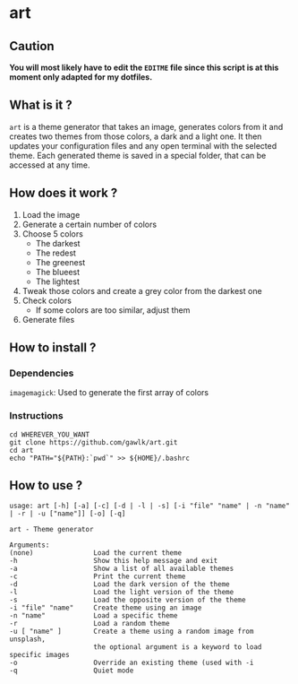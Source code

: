 # art


## Caution

**You will most likely have to edit the `EDITME` file since this script is at this moment only adapted for my dotfiles.**

## What is it ?

`art` is a theme generator that takes an image, generates colors from it and creates two themes from those colors, a dark and a light one.
It then updates your configuration files and any open terminal with the selected theme.
Each generated theme is saved in a special folder, that can be accessed at any time.

## How does it work ?

1. Load the image
2. Generate a certain number of colors
3. Choose 5 colors
    - The darkest
    - The redest
    - The greenest
    - The blueest
    - The lightest
4. Tweak those colors and create a grey color from the darkest one
5. Check colors
    - If some colors are too similar, adjust them
6. Generate files

## How to install ?

### Dependencies 

`imagemagick`: Used to generate the first array of colors

### Instructions

```
cd WHEREVER_YOU_WANT
git clone https://github.com/gawlk/art.git
cd art
echo "PATH="${PATH}:`pwd`" >> ${HOME}/.bashrc
```

## How to use ?

```
usage: art [-h] [-a] [-c] [-d | -l | -s] [-i "file" "name" | -n "name" | -r | -u ["name"]] [-o] [-q]

art - Theme generator

Arguments:
(none)               Load the current theme
-h                   Show this help message and exit
-a                   Show a list of all available themes
-c                   Print the current theme
-d                   Load the dark version of the theme
-l                   Load the light version of the theme
-s                   Load the opposite version of the theme
-i "file" "name"     Create theme using an image
-n "name"            Load a specific theme
-r                   Load a random theme
-u [ "name" ]        Create a theme using a random image from unsplash,
                     the optional argument is a keyword to load specific images
-o                   Override an existing theme (used with -i
-q                   Quiet mode
```

